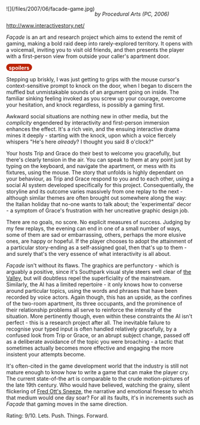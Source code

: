 <!--
.. title: Façade
.. slug: facade
.. date: 2007-06-28 14:43:48-05:00
.. tags: geek,media,videogame,windows,completed
-->

<span style="float: left">
![](/files/2007/06/facade-game.jpg)
</span>

*by Procedural Arts (PC, 2006)*

<http://www.interactivestory.net/>

*Façade* is an art and research project which aims to extend the remit
of gaming, making a bold raid deep into rarely-explored territory. It
opens with a voicemail, inviting you to visit old friends, and then
presents the player with a first-person view from outside your caller's
apartment door.

<span style="background:#bb2200; color:white; border-radius: 1em; padding-left: 0.5em; padding-right: 0.5em; padding-top: 2px;"><b>spoilers</b></span>

Stepping up briskly, I was just getting to grips with
the mouse cursor's context-sensitive prompt to knock on the door, when I
began to discern the muffled but unmistakable sounds of an argument
going on inside. The familiar sinking feeling invoked as you screw up
your courage, overcome your hesitation, and knock regardless, is
possibly a gaming first.

Awkward social situations are nothing new in other media, but the
*complicity* engendered by interactivity and first-person immersion
enhances the effect. It's a rich vein, and the ensuing interactive drama
mines it deeply - starting with the knock, upon which a voice fiercely
whispers "He's here *already*? I thought you said 8 o'clock?"

Your hosts Trip and Grace do their best to welcome you gracefully, but
there's clearly tension in the air. You can speak to them at any point
just by typing on the keyboard, and navigate the apartment, or mess with
its fixtures, using the mouse. The story that unfolds is highly
dependant on your behaviour, as Trip and Grace respond to you and to
each other, using a social AI system developed specifically for this
project. Consequentially, the storyline and its outcome varies massively
from one replay to the next - although similar themes are often brought
out somewhere along the way: the Italian holiday that no-one wants to
talk about; the 'experimental' decor - a symptom of Grace's frustration
with her uncreative graphic design job.

There are no goals, no score. No explicit measures of success. Judging
by my few replays, the evening can end in one of a small number of ways,
some of them are sad or embarrassing, others, perhaps the more elusive
ones, are happy or hopeful. If the player chooses to adopt the
attainment of a particular story-ending as a self-assigned goal, then
that's up to them - and surely that's the very essence of what
interactivity is all about.

*Façade* isn't without its flaws. The graphics are perfunctory - which
is arguably a positive, since it's Southpark visual style steers well
clear of [the Valley](http://en.wikipedia.org/wiki/Uncanny_valley), but
will doubtless repel the superficiality of the mainstream. Similarly,
the AI has a limited repertoire - it only knows how to converse around
particular topics, using the words and phrases that have been recorded
by voice actors. Again though, this has an upside, as the confines of
the two-room apartment, its three occupants, and the prominence of their
relationship problems all serve to reinforce the intensity of the
situation. More pertinently though, even within these constraints the AI
isn't perfect - this is a research project after all. The inevitable
failure to recognise your typed input is often handled relatively
gracefully, by a confused look from Trip or Grace, or an abrupt subject
change, passed off as a deliberate avoidance of the topic you were
broaching - a tactic that sometimes actually becomes more effective and
engaging the more insistent your attempts become.

It's often-cited in the game development world that the industry is
still not mature enough to know how to write a game that can make the
player cry. The current state-of-the art is comparable to the crude
motion-pictures of the late 19th century. Who would have believed,
watching the grainy, silent flickering of [Fred Ott's
Sneeze](http://en.wikipedia.org/wiki/Fred_Ott%27s_Sneeze), the narrative
and emotional finesse to which that medium would one day soar? For all
its faults, it's in increments such as *Façade* that gaming moves in the
same direction.

Rating: 9/10.
Lets. Push. Things. Forward.
